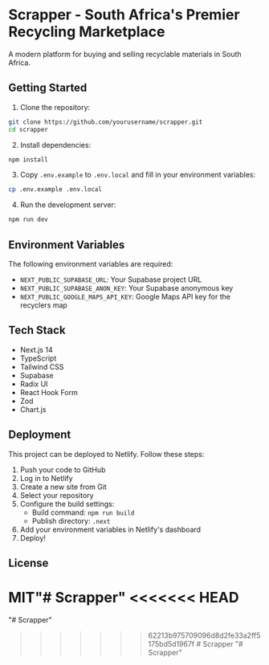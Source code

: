 # Scrapper - South Africa's Premier Recycling Marketplace

A modern platform for buying and selling recyclable materials in South Africa.

## Getting Started

1. Clone the repository:
```bash
git clone https://github.com/yourusername/scrapper.git
cd scrapper
```

2. Install dependencies:
```bash
npm install
```

3. Copy `.env.example` to `.env.local` and fill in your environment variables:
```bash
cp .env.example .env.local
```

4. Run the development server:
```bash
npm run dev
```

## Environment Variables

The following environment variables are required:

- `NEXT_PUBLIC_SUPABASE_URL`: Your Supabase project URL
- `NEXT_PUBLIC_SUPABASE_ANON_KEY`: Your Supabase anonymous key
- `NEXT_PUBLIC_GOOGLE_MAPS_API_KEY`: Google Maps API key for the recyclers map

## Tech Stack

- Next.js 14
- TypeScript
- Tailwind CSS
- Supabase
- Radix UI
- React Hook Form
- Zod
- Chart.js

## Deployment

This project can be deployed to Netlify. Follow these steps:

1. Push your code to GitHub
2. Log in to Netlify
3. Create a new site from Git
4. Select your repository
5. Configure the build settings:
   - Build command: `npm run build`
   - Publish directory: `.next`
6. Add your environment variables in Netlify's dashboard
7. Deploy!

## License

MIT"# Scrapper" 
<<<<<<< HEAD
=======
"# Scrapper" 
>>>>>>> 62213b975709096d8d2fe33a2ff5175bd5d1967f
#   S c r a p p e r  
 "# Scrapper" 
